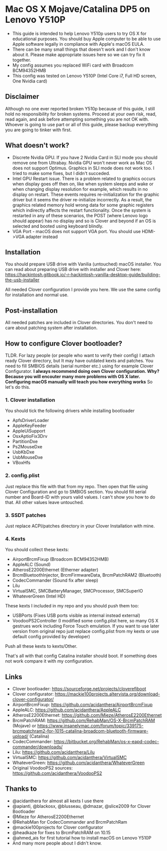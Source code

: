 # Mac OS X Mojave/Catalina DP5 on Lenovo Y510P

* This guide is intended to help Lenovo Y510p users to try OS X for educational purposes. You should buy Apple computer to be able to use Apple software legally in compliance with Apple's macOS EULA.
* There can be many small things that doesn't work and I don't know about it. Please make appropriate issues here so we can try fix it together.
* My config assumes you replaced WiFi card with Broadcom BCM94352HMB
* This config was tested on Lenovo Y510P (Intel Core i7, Full HD screen, One Nvidia card)

## Disclaimer
Although no one ever reported broken Y510p because of this guide, I still hold no responsibility for broken systems. Proceed at your own risk,
read, read again, and ask before attempting something you are not OK with. Whoever is going to use part or all of this guide, please backup
everything you are going to tinker with first.

## What doesn't work?

* Discrete Nvidia GPU. If you have 2 Nvidia Card in SLI mode you should remove one from Ultrabay. Nvidia GPU won't never work as Mac OS does not support Optimus. Graphics in SLI mode does not work too. I tried to make some fixes, but I didn't succeded.
* Intel GPU Restart issue. There is a problem related to graphics occurs when display goes off then on, like when system sleeps and wake or when changing display resolution for example, which results in no display on restart. These events requires re-initialization for the graphic driver but it seems the driver re-initialize incorrectly. As a result, the graphics related memory hold wrong data for some graphic registers which indirectly affects the restart functionality. Once the system is restarted in any of these scenarios, the POST (where Lenovo logo should appear) has no display and so is Clover and beyond if an OS is selected and booted using keyboard blindly.
* VGA Port - macOS does not support VGA port. You should use HDMI->VGA adapter instead

## Installation

You should prepare USB drive with Vanilia (untouched) macOS installer. You can read about preparing USB drive with installer and Clover here: https://hackintosh.gitbook.io/-r-hackintosh-vanilla-desktop-guide/building-the-usb-installer

All needed Clover configuration I provide you here. We use the same config for installation and normal use.

## Post-installation

All needed patches are included in Clover directories. You don't need to care about patching system after installation.

## How to configure Clover bootloader?

TLDR. For lazy people (or people who want to verify their config) I attach ready Clover directory, but It may have outdated kexts and patches. You need to fill SMBIOS details (serial number etc.) using for example Clover Configurator. **I always recommend doing own Clover configuration. Why? Because you will encouter many more problems with OS X later. Configuring macOS manually will teach you how everything works** So let's do this.

### 1. Clover installation

You should tick the following drivers while installing bootloader

* ApfsDriverLoader
* AppleKeyFeeder
* AppleUiSupport
* OsxAptioFix3Drv
* PartitionDxe
* Ps2MouseDxe
* UsbKbDxe
* UsbMouseDxe
* VBoxHfs

### 2. config.plist

Just replace this file with that from my repo. Then open that file using Clover Configuration and go to SMBIOS section. You should fill serial number and Board-ID with yours valid values. I can't show you how to do that. All other values leave untouched.

### 3. SSDT patches

Just replace ACPI/patches directory in your Clover Installation with mine.

### 4. Kexts

You should collect these kexts:

* AirportBrcmFixup (Broadcom BCM94352HMB)
* AppleALC (Sound)
* AtherosE2200Ethernet (Etherner adapter)
* BrcmBluetoothInjector, BrcmFirmwareData, BrcmPatchRAM2 (Bluetooth)
* CodecCommander (Sound fix after sleep)
* Lilu
* VirtualSMC, SMCBatteryManager, SMCProcessor, SMCSuperIO
* WhateverGreen (Intel HD)

These kexts I included in my repo and you should push them too:
* USBPorts (Fixes USB ports visible as internal instead external)
* VoodooPS2Controller (I modified some config.plist here, so many OS X gestrues work  including Force Touch emulation. If you want to use later version from original repo just replace config.plist from my kexts or use default config provided by developer)

Push all these kexts to kexts/Other.

That's all with that config Catalina installer should boot. If something does not work compare it with my configuration.

## Links

* Clover bootloader: https://sourceforge.net/projects/cloverefiboot
* Clover configurator: https://mackie100projects.altervista.org/download-clover-configurator/
* AirportBrcmFixup: https://github.com/acidanthera/AirportBrcmFixup
* AppleALC: https://github.com/acidanthera/AppleALC
* AtherosE2200Ethernet: https://github.com/Mieze/AtherosE2200Ethernet
* BrcmPatchRAM: https://github.com/RehabMan/OS-X-BrcmPatchRAM (Mojave) or https://www.insanelymac.com/forum/topic/339175-brcmpatchram2-for-1015-catalina-broadcom-bluetooth-firmware-upload/ (Catalina)
* CodecCommander: https://bitbucket.org/RehabMan/os-x-eapd-codec-commander/downloads/
* Lilu: https://github.com/acidanthera/Lilu
* VirtualSMC: https://github.com/acidanthera/VirtualSMC
* WhateverGreen: https://github.com/acidanthera/WhateverGreen
* Original VoodooPS2 sources: https://github.com/acidanthera/VoodooPS2

## Thanks to

* @acidanthera for almost all kexts I use there
* @apianti, @blackosx, @blusseau, @dmazar, @slice2009 for Clover Bootloader
* @Mieze for AtherosE2200Ethernet
* @RehabMan for CodecCommander and BrcmPatchRam
* @mackie100projects for Clover configurator
* @headkaze for fixes to BrcmPatchRAM on 10.15
* @ahmed_ais for first tutorial how to install macOS on Lenovo Y510P
* And many more people about I didn't know.
